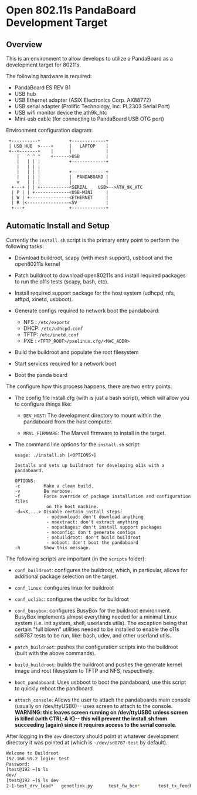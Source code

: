# Open 802.11s PandaBoard Development Target

## Overview

This is an environment to allow develops to utilize a PandaBoard as a
development target for 80211s.

The following hardware is required:
  - PandaBoard ES REV B1
  - USB hub
  - USB Ethernet adapter (ASIX Electronics Corp. AX88772)
  - USB serial adapter (Prolific Technology, Inc. PL2303 Serial Port)
  - USB wifi monitor device the ath9k\_htc
  - Mini-usb cable (for connecting to PandaBoard USB OTG port)
  
Environment configuration diagram:
```
 +----------+           +-------------+
 | USB HUB  >----+      |   LAPTOP    |
 +--+-------+    |      |             |
    |   ^ ^ ^    +------>USB          |
    |   | | |           +-------------+
    |   | | |
    |   | | |           +-------------+
    |   | | |           |  PANDABOARD |
    v   | | |           |             |
  +---+ | | +-----------<SERIAL    USB>-->ATH_9K_HTC
  | P | | +-------------<USB-MINI     |
  | W | +---------------<ETHERNET     |
  | R |<----------------<5V           |
  +---+                 +-------------+
```

## Automatic Install and Setup

Currently the `install.sh` script is the primary entry point to perform the
following tasks:

  - Download buildroot, scapy (with mesh support), usbboot and the open80211s
    kernel

  - Patch buildroot to download open80211s and install required packages to run
    the o11s tests (scapy, bash, etc).

  - Install required support package for the host system (udhcpd, nfs, atftpd,
    xinetd, usbboot).

  - Generate configs required to network boot the pandaboard:
    - NFS : `/etc/exports`
    - DHCP: `/etc/udhcpd.conf`
    - TFTP: `/etc/inetd.conf`
    - PXE : `<TFTP_ROOT>/pxelinux.cfg/<MAC_ADDR>`

  - Build the buildroot and populate the root filesystem

  - Start services required for a network boot

  - Boot the panda board

The configure how this process happens, there are two entry points:

  - The config file install.cfg (with is just a bash script), which will allow
    you to configure things like:

    - `DEV_HOST`: The development directory to mount within the pandaboard from
      the host computer.

    - `MRVL_FIRMWARE`: The Marvell firmware to install in the target.

  - The command line options for the `install.sh` script:
    ```
    usage: ./install.sh [<OPTIONS>]

    Installs and sets up buildroot for developing o11s with a pandaboard.

    OPTIONS:
    -c         Make a clean build.
    -v         Be verbose.
    -f         Force override of package installation and configuration files
                on the host machine.
    -d=<X,...> Disable certain install steps:
                - nodownload: don't download anything
                - noextract: don't extract anything
                - nopackages: don't install support packages
                - noconfig: don't generate configs
                - nobuildroot: don't build buildroot
                - noboot: don't boot the pandaboard
    -h         Show this message.
    ```

The following scripts are important (in the `scripts` folder):

 - `conf_buildroot`: configures the buildroot, which, in particular, allows
      for additional package selection on the target.

 - `conf_linux`: configures linux for buildroot

 - `conf_uclibc`: configures the uclibc for buildroot

 - `conf_busybox`: configures BusyBox for the buildroot environment.
    BusyBox implements almost everything needed for a minimal Linux system
    (i.e. init system, shell, userlands utils).  The exception being that
    certain "full blown" utilities needed to be installed to enable the o11s
    sd8787 tests to be run, like: bash, udev, and other userland utils.

 - `patch_buildroot`: pushes the configuration scripts into the buildroot
   (built with the above commands).

 - `build_buildroot`: builds the buildroot and pushes the generate kernel
   image and root filesystem to TFTP and NFS, respectively.

 - `boot_pandaboard`: Uses usbboot to boot the pandaboard, use this script
   to quickly reboot the pandboard.

 - `attach_console`: Allows the user to attach the pandaboards main console
   (usually on /dev/ttyUSB0)-- uses screen to attach to the console.
   **WARNING: this leaves screen running on /dev/ttyUSB0 unless screen is
   killed (with CTRL-A K)-- this will prevent the install.sh from succeeding
   (again) since it requires access to the serial console**.

After logging in the `dev` directory should point at whatever development
directory it was pointed at (which is `~/dev/sd8787-test` by default).

``` sh
Welcome to Buildroot
192.168.99.2 login: test
Password: 
[test@192 ~]$ ls
dev/
[test@192 ~]$ ls dev
2-1-test_drv_load*   genetlink.py      test_fw_bcn*       test_tx_feedback*
```

